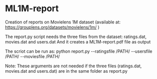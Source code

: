 # ML1M-report
Creation of reports on Movielens 1M dataset (available at: https://grouplens.org/datasets/movielens/1m/ )

The report.py script needs the three files from the dataset: ratings.dat, movies.dat and users.dat
And it creates a ML1M-report.pdf file as output

The scriot can be run as:
python report.py --ratingsfile /PATH/ --usersfile /PATH/ --moviesfile /PATH/

Note: These arguments are not needed if the three files (ratings.dat, movies.dat and users.dat) are in the same folder as report.py
